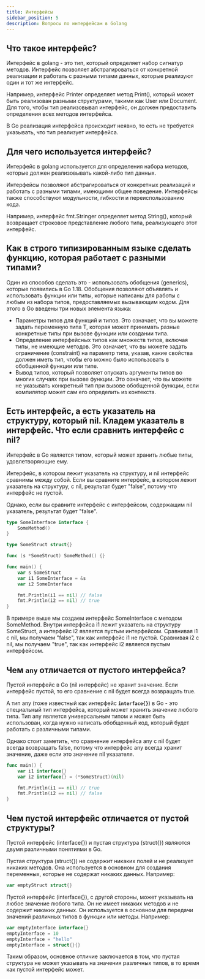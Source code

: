 ```yaml
---
title: Интерфейсы
sidebar_position: 5
description: Вопросы по интерфейсам в Golang
---
```


## Что такое интерфейс?

Интерфейс в golang - это тип, который определяет набор сигнатур методов. Интерфейс позволяет абстрагироваться от конкретной реализации и работать с разными типами данных, которые реализуют один и тот же интерфейс. 

Например, интерфейс Printer определяет метод Print(), который может быть реализован разными структурами, такими как User или Document. Для того, чтобы тип реализовывал интерфейс, он должен предоставить определения всех методов интерфейса. 

В Go реализация интерфейса происходит неявно, то есть не требуется указывать, что тип реализует интерфейса.

## Для чего используется интерфейс?

Интерфейс в golang используется для определения набора методов, которые должен реализовывать какой-либо тип данных.

Интерфейсы позволяют абстрагироваться от конкретных реализаций и работать с разными типами, имеющими общее поведение. Интерфейсы также способствуют модульности, гибкости и переиспользованию кода. 

Например, интерфейс fmt.Stringer определяет метод String(), который возвращает строковое представление любого типа, реализующего этот интерфейс. 

## Как в строго типизированным языке сделать функцию, которая работает с разными типами?

Один из способов сделать это - использовать обобщения (generics), которые появились в Go 1.18. Обобщения позволяют объявлять и использовать функции или типы, которые написаны для работы с любым из набора типов, предоставляемых вызывающим кодом. Для этого в Go введены три новых элемента языка:

- Параметры типов для функций и типов. Это означает, что вы можете задать переменную типа T, которая может принимать разные конкретные типы при вызове функции или создании типа.
- Определение интерфейсных типов как множеств типов, включая типы, не имеющие методов. Это означает, что вы можете задать ограничение (constraint) на параметр типа, указав, какие свойства должен иметь тип, чтобы его можно было использовать в обобщенной функции или типе.
- Вывод типов, который позволяет опускать аргументы типов во многих случаях при вызове функции. Это означает, что вы можете не указывать конкретный тип при вызове обобщенной функции, если компилятор может сам его определить из контекста.

## Есть интерфейс, а есть указатель на структуру, который nil. Кладем указатель в интерфейс. Что если сравнить интерфейс с nil?

Интерфейс в Go является типом, который может хранить любые типы, удовлетворяющие ему.

Интерфейс, в котором лежит указатель на структуру, и nil интерфейс сравнимы между собой. Если вы сравните интерфейс, в котором лежит указатель на структуру, с nil, результат будет "false", потому что интерфейс не пустой.

Однако, если вы сравните интерфейс с интерфейсом, содержащим nil указатель, результат будет "false".

```go title="main.go"
type SomeInterface interface {
    SomeMethod()
}

type SomeStruct struct{}

func (s *SomeStruct) SomeMethod() {}

func main() {
    var s SomeStruct
    var i1 SomeInterface = &s
    var i2 SomeInterface

    fmt.Println(i1 == nil) // false
    fmt.Println(i2 == nil) // true
}
```

В примере выше мы создаем интерфейс SomeInterface с методом SomeMethod. Внутри интерфейса i1 лежит указатель на структуру SomeStruct, а интерфейс i2 является пустым интерфейсом. Сравнивая i1 с nil, мы получаем "false", так как интерфейс i1 не пустой. Сравнивая i2 с nil, мы получаем "true", так как интерфейс i2 является пустым интерфейсом.

## Чем `any` отличается от пустого интерфейса?

Пустой интерфейс в Go (nil интерфейс) не хранит значение. Если интерфейс пустой, то его сравнение с nil будет всегда возвращать true.

А тип any (тоже известный как интерфейс **`interface{}`**) в Go - это специальный тип интерфейса, который может хранить значение любого типа. Тип any является универсальным типом и может быть использован, когда нужно написать обобщенный код, который будет работать с различными типами.

Однако стоит заметить, что сравнение интерфейса any с nil будет всегда возвращать false, потому что интерфейс any всегда хранит значение, даже если это значение nil указателя.

```go title="main.go"
func main() {
    var i1 interface{}
    var i2 interface{} = (*SomeStruct)(nil)

    fmt.Println(i1 == nil) // true
    fmt.Println(i2 == nil) // false
}
```

## Чем пустой интерфейс отличается от пустой структуры?

Пустой интерфейс (interface{}) и пустая структура (struct{}) являются двумя различными понятиями в Go.

Пустая структура (struct{}) не содержит никаких полей и не реализует никаких методов. Она используется в основном для создания переменных, которые не содержат никаких данных. Например:

```go title="main.go"
var emptyStruct struct{}
```

Пустой интерфейс (interface{}), с другой стороны, может указывать на любое значение любого типа. Он не имеет никаких методов и не содержит никаких данных. Он используется в основном для передачи значений различных типов в функции или методы. Например:

```go title="main.go"
var emptyInterface interface{}
emptyInterface = 10
emptyInterface = "hello"
emptyInterface = struct{}{}
```

Таким образом, основное отличие заключается в том, что пустая структура не может указывать на значения различных типов, в то время как пустой интерфейс может.